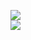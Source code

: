 [![](https://img.shields.io/badge/Made%20With-Github%20Spray-lightgrey.svg?style=for-the-badge&logo=github)](https://github.com/Annihil/github-spray#32631)  
[![](https://i.imgur.com/2DrTn0Z.gif)](https://github.com/Annihil/github-spray)